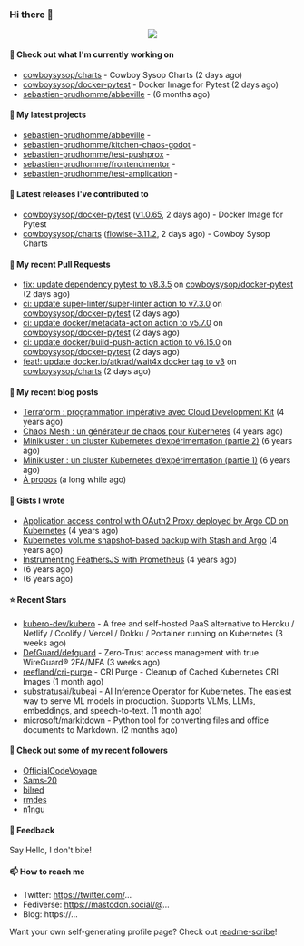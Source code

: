 ### Hi there 👋

<p align="center"><img src="https://github-readme-stats.vercel.app/api?username=sebastien-prudhomme&show_icons=true&locale=en"/></p>

#### 👷 Check out what I'm currently working on

- [cowboysysop/charts](https://github.com/cowboysysop/charts) - Cowboy Sysop Charts (2 days ago)
- [cowboysysop/docker-pytest](https://github.com/cowboysysop/docker-pytest) - Docker Image for Pytest (2 days ago)
- [sebastien-prudhomme/abbeville](https://github.com/sebastien-prudhomme/abbeville) -  (6 months ago)

#### 🌱 My latest projects

- [sebastien-prudhomme/abbeville](https://github.com/sebastien-prudhomme/abbeville) - 
- [sebastien-prudhomme/kitchen-chaos-godot](https://github.com/sebastien-prudhomme/kitchen-chaos-godot) - 
- [sebastien-prudhomme/test-pushprox](https://github.com/sebastien-prudhomme/test-pushprox) - 
- [sebastien-prudhomme/frontendmentor](https://github.com/sebastien-prudhomme/frontendmentor) - 
- [sebastien-prudhomme/test-amplication](https://github.com/sebastien-prudhomme/test-amplication) - 

#### 🔭 Latest releases I've contributed to

- [cowboysysop/docker-pytest](https://github.com/cowboysysop/docker-pytest) ([v1.0.65](https://github.com/cowboysysop/docker-pytest/releases/tag/v1.0.65), 2 days ago) - Docker Image for Pytest
- [cowboysysop/charts](https://github.com/cowboysysop/charts) ([flowise-3.11.2](https://github.com/cowboysysop/charts/releases/tag/flowise-3.11.2), 2 days ago) - Cowboy Sysop Charts

#### 🔨 My recent Pull Requests

- [fix: update dependency pytest to v8.3.5](https://github.com/cowboysysop/docker-pytest/pull/472) on [cowboysysop/docker-pytest](https://github.com/cowboysysop/docker-pytest) (2 days ago)
- [ci: update super-linter/super-linter action to v7.3.0](https://github.com/cowboysysop/docker-pytest/pull/471) on [cowboysysop/docker-pytest](https://github.com/cowboysysop/docker-pytest) (2 days ago)
- [ci: update docker/metadata-action action to v5.7.0](https://github.com/cowboysysop/docker-pytest/pull/470) on [cowboysysop/docker-pytest](https://github.com/cowboysysop/docker-pytest) (2 days ago)
- [ci: update docker/build-push-action action to v6.15.0](https://github.com/cowboysysop/docker-pytest/pull/469) on [cowboysysop/docker-pytest](https://github.com/cowboysysop/docker-pytest) (2 days ago)
- [feat!: update docker.io/atkrad/wait4x docker tag to v3](https://github.com/cowboysysop/charts/pull/842) on [cowboysysop/charts](https://github.com/cowboysysop/charts) (2 days ago)

#### 📜 My recent blog posts

- [Terraform : programmation impérative avec Cloud Development Kit](https://www.cowboysysop.com/post/terraform-programmation-imperative-avec-cloud-development-kit/) (4 years ago)
- [Chaos Mesh : un générateur de chaos pour Kubernetes](https://www.cowboysysop.com/post/chaos-mesh-un-generateur-de-chaos-pour-kubernetes/) (4 years ago)
- [Minikluster : un cluster Kubernetes d’expérimentation (partie 2)](https://www.cowboysysop.com/post/minikluster-un-cluster-kubernetes-d-experimentation-partie-2/) (6 years ago)
- [Minikluster : un cluster Kubernetes d’expérimentation (partie 1)](https://www.cowboysysop.com/post/minikluster-un-cluster-kubernetes-d-experimentation-partie-1/) (6 years ago)
- [À propos](https://www.cowboysysop.com/page/a-propos/) (a long while ago)

#### 📓 Gists I wrote

- [Application access control with OAuth2 Proxy deployed by Argo CD on Kubernetes](https://gist.github.com/c90af146c465305087d5f5a55990ca71) (4 years ago)
- [Kubernetes volume snapshot-based backup with Stash and Argo](https://gist.github.com/c53e870dc6b4987fefa4c36ea9f1187c) (4 years ago)
- [Instrumenting FeathersJS with Prometheus](https://gist.github.com/93ab307c8c03a9c5fdb1ff728f413855) (4 years ago)
- [](https://gist.github.com/9827398f4f792569e56351ac56e80b80) (6 years ago)
- [](https://gist.github.com/064f0ea019c9ff37b71ebc023c0a0c6b) (6 years ago)

#### ⭐ Recent Stars

- [kubero-dev/kubero](https://github.com/kubero-dev/kubero) - A free and self-hosted PaaS alternative to Heroku / Netlify / Coolify / Vercel / Dokku / Portainer running on Kubernetes (3 weeks ago)
- [DefGuard/defguard](https://github.com/DefGuard/defguard) - Zero-Trust access management with true WireGuard® 2FA/MFA (3 weeks ago)
- [reefland/cri-purge](https://github.com/reefland/cri-purge) - CRI Purge - Cleanup of Cached Kubernetes CRI Images (1 month ago)
- [substratusai/kubeai](https://github.com/substratusai/kubeai) - AI Inference Operator for Kubernetes. The easiest way to serve ML models in production. Supports VLMs, LLMs, embeddings, and speech-to-text. (1 month ago)
- [microsoft/markitdown](https://github.com/microsoft/markitdown) - Python tool for converting files and office documents to Markdown. (2 months ago)

#### 👯 Check out some of my recent followers

- [OfficialCodeVoyage](https://github.com/OfficialCodeVoyage)
- [Sams-20](https://github.com/Sams-20)
- [bilred](https://github.com/bilred)
- [rmdes](https://github.com/rmdes)
- [n1ngu](https://github.com/n1ngu)

#### 💬 Feedback

Say Hello, I don't bite!

#### 📫 How to reach me

- Twitter: https://twitter.com/...
- Fediverse: https://mastodon.social/@...
- Blog: https://...

Want your own self-generating profile page? Check out [readme-scribe](https://github.com/muesli/readme-scribe)!
